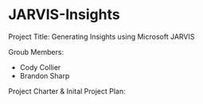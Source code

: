 # JARVIS-Insights
Project Title: Generating Insights using Microsoft JARVIS

Groub Members: 
- Cody Collier
- Brandon Sharp

Project Charter & Inital Project Plan: 
